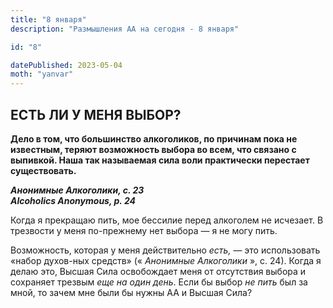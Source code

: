 ```yaml
---
title: "8 января"
description: "Размышления АА на сегодня - 8 января"

id: "8"

datePublished: 2023-05-04
moth: "yanvar"
---
```


## ЕСТЬ ЛИ У МЕНЯ ВЫБОР?

**Дело в том, что большинство алкоголиков, по причинам пока не известным,
теряют возможность выбора во всем, что связано с выпивкой. Наша так называемая
сила воли практически перестает существовать.**

**_Анонимные Алкоголики, с. 23  
Alcoholics Anonymous, p. 24_**

Когда я прекращаю пить, мое бессилие перед алкоголем не исчезает. В трезвости
у меня по-прежнему нет выбора — я не могу пить.

Возможность, которая у меня действительно _есть,_ — это использовать «набор
духов-ных средств» (« _Анонимные Алкоголики_ », с. 24). Когда я делаю это,
Высшая Сила освобождает меня от отсутствия выбора и сохраняет трезвым _еще на
один день_. Если бы выбор _не пить_ был за мной, то зачем мне были бы нужны АА
и Высшая Сила?
